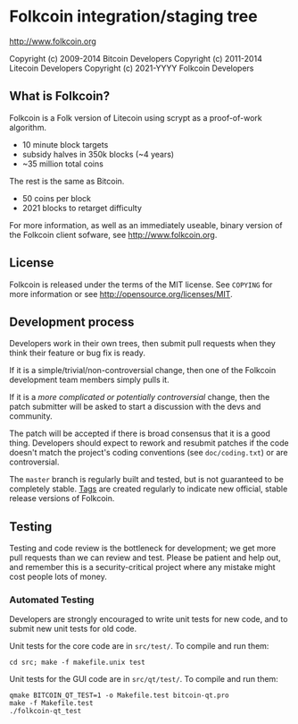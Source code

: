 Folkcoin integration/staging tree
================================

http://www.folkcoin.org

Copyright (c) 2009-2014 Bitcoin Developers
Copyright (c) 2011-2014 Litecoin Developers
Copyright (c) 2021-YYYY Folkcoin Developers

What is Folkcoin?
----------------

Folkcoin is a Folk version of Litecoin using scrypt as a proof-of-work algorithm.
 - 10 minute block targets
 - subsidy halves in 350k blocks (~4 years)
 - ~35 million total coins

The rest is the same as Bitcoin.
 - 50 coins per block
 - 2021 blocks to retarget difficulty

For more information, as well as an immediately useable, binary version of
the Folkcoin client sofware, see http://www.folkcoin.org.

License
-------

Folkcoin is released under the terms of the MIT license. See `COPYING` for more
information or see http://opensource.org/licenses/MIT.

Development process
-------------------

Developers work in their own trees, then submit pull requests when they think
their feature or bug fix is ready.

If it is a simple/trivial/non-controversial change, then one of the Folkcoin
development team members simply pulls it.

If it is a *more complicated or potentially controversial* change, then the patch
submitter will be asked to start a discussion with the devs and community.

The patch will be accepted if there is broad consensus that it is a good thing.
Developers should expect to rework and resubmit patches if the code doesn't
match the project's coding conventions (see `doc/coding.txt`) or are
controversial.

The `master` branch is regularly built and tested, but is not guaranteed to be
completely stable. [Tags](https://github.com/folkcoin-project/folkcoin/tags) are created
regularly to indicate new official, stable release versions of Folkcoin.

Testing
-------

Testing and code review is the bottleneck for development; we get more pull
requests than we can review and test. Please be patient and help out, and
remember this is a security-critical project where any mistake might cost people
lots of money.

### Automated Testing

Developers are strongly encouraged to write unit tests for new code, and to
submit new unit tests for old code.

Unit tests for the core code are in `src/test/`. To compile and run them:

    cd src; make -f makefile.unix test

Unit tests for the GUI code are in `src/qt/test/`. To compile and run them:

    qmake BITCOIN_QT_TEST=1 -o Makefile.test bitcoin-qt.pro
    make -f Makefile.test
    ./folkcoin-qt_test

